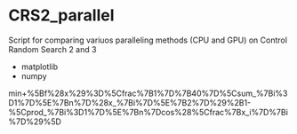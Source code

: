 # CRS2_parallel
Script for comparing variuos paralleling methods (CPU and GPU) on Control Random Search 2 and 3

- matplotlib
- numpy

min+%5Bf%28x%29%3D%5Cfrac%7B1%7D%7B40%7D%5Csum_%7Bi%3D1%7D%5E%7Bn%7D%28x_%7Bi%7D%5E%7B2%7D%29%2B1-%5Cprod_%7Bi%3D1%7D%5E%7Bn%7Dcos%28%5Cfrac%7Bx_i%7D%7Bi%7D%29%5D